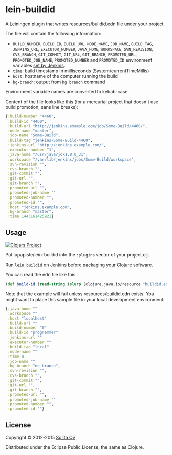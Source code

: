 # lein-buildid

A Leiningen plugin that writes resources/buildid.edn file under your project.

The file will contain the following information:
* `BUILD_NUMBER`, `BUILD_ID`, `BUILD_URL`, `NODE_NAME`, `JOB_NAME`,
  `BUILD_TAG`, `JENKINS_URL`, `EXECUTOR_NUMBER`, `JAVA_HOME`, `WORKSPACE`,
  `SVN_REVISION`, `CVS_BRANCH`, `GIT_COMMIT`, `GIT_URL`, `GIT_BRANCH`,
  `PROMOTED_URL`, `PROMOTED_JOB_NAME`, `PROMOTED_NUMBER` and `PROMOTED_ID`
  environment variables [set by Jenkins](https://wiki.jenkins-ci.org/display/JENKINS/Building+a+software+project#Buildingasoftwareproject-below).
* `time`: build timestamp in milliseconds (System/currentTimeMillis)
* `host`: hostname of the computer running the build
* `hg-branch`: output from `hg branch` command

Environment variable names are converted to kebab-case.

Content of the file looks like this (for a mercurial project that doesn't use
build promotion, sans line breaks):

```clojure
{:build-number "4460",
 :build-id "4460",
 :build-url "http://jenkins.example.com/job/Some-Build/4460/",
 :node-name "master",
 :job-name "Some-Build",
 :build-tag "jenkins-Some-Build-4460",
 :jenkins-url "http://jenkins.example.com/",
 :executor-number "1",
 :java-home "/usr/java/jdk1.8.0_31",
 :workspace "/var/lib/jenkins/jobs/Some-Build/workspace",
 :svn-revision "",
 :cvs-branch "",
 :git-commit "",
 :git-url "",
 :git-branch "",
 :promoted-url "",
 :promoted-job-name ""
 :promoted-number "",
 :promoted-id "",
 :host "jenkins.example.com",
 :hg-branch "master",
 :time 1443161425921}
```

## Usage

[![Clojars Project](http://clojars.org/lupapiste/lein-buildid/latest-version.svg)](http://clojars.org/lupapiste/lein-buildid)

Put lupapiste/lein-buildid into the `:plugins` vector of your project.clj.

Run `lein buildid` on Jenkins before packaging your Clojure software.

You can read the edn file like this:
```clojure
(def build-id (read-string (slurp (clojure.java.io/resource "buildid.edn"))))
```

Note that the example will fail unless resources/buildid.edn exists.
You might want to place this sample file in your local development environment:

```clojure
{:java-home ""
 :workspace ""
 :host "localhost"
 :build-url ""
 :build-number "0"
 :build-id "programmer"
 :jenkins-url ""
 :executor-number ""
 :build-tag "local"
 :node-name ""
 :time 0
 :job-name ""
 :hg-branch "no-branch",
 :svn-revision "",
 :cvs-branch "",
 :git-commit "",
 :git-url "",
 :git-branch "",
 :promoted-url "",
 :promoted-job-name ""
 :promoted-number "",
 :promoted-id ""}
```

## License

Copyright © 2012-2015 [Solita Oy](http://www.solita.fi/)

Distributed under the Eclipse Public License, the same as Clojure.
